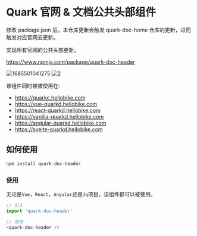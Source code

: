 # Quark 官网 & 文档公共头部组件


修改 package.json 后，本仓库更新会触发 quark-doc-home 仓库的更新，进而触发对应官网去更新。

实现所有官网的公共头部更新。


https://www.npmjs.com/package/quark-doc-header

![1685501041275](https://github.com/hellof2e/quark-doc-header/assets/14307551/1c48d6ec-913d-485a-971c-aa071327e151)
![2](https://github.com/hellof2e/quark-doc-header/assets/14307551/c1da40c5-53a0-4620-90f7-83def24b7167)

该组件同时被被使用在:

- https://quarkc.hellobike.com
- https://vue-quarkd.hellobike.com
- https://react-quarkd.hellobike.com
- https://vanilla-quarkd.hellobike.com
- https://angular-quarkd.hellobike.com
- https://svelte-quarkd.hellobike.com

## 如何使用

```js
npm install quark-doc-header
```


### 使用

无论是`Vue`，`React`，`Angular`还是`Jq`项目，该组件都可以被使用。

```js
// 引入
import 'quark-doc-header'

// 使用
<quark-doc-header />
```
